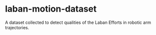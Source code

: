 # laban-motion-dataset
A dataset collected to detect qualities of the Laban Efforts in robotic arm trajectories. 
